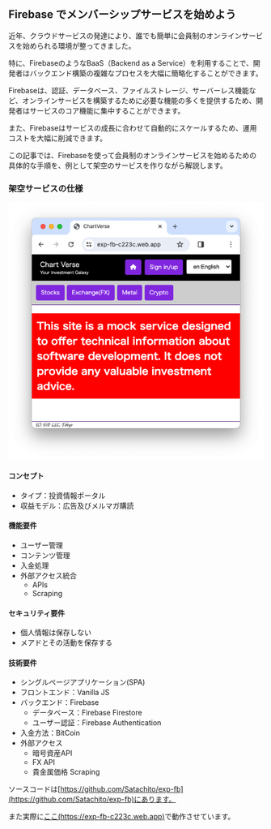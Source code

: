 ## Firebase でメンバーシップサービスを始めよう

近年、クラウドサービスの発達により、誰でも簡単に会員制のオンラインサービスを始められる環境が整ってきました。

特に、FirebaseのようなBaaS（Backend as a Service）を利用することで、開発者はバックエンド構築の複雑なプロセスを大幅に簡略化することができます。

Firebaseは、認証、データベース、ファイルストレージ、サーバーレス機能など、オンラインサービスを構築するために必要な機能の多くを提供するため、開発者はサービスのコア機能に集中することができます。

また、Firebaseはサービスの成長に合わせて自動的にスケールするため、運用コストを大幅に削減できます。

この記事では、Firebaseを使って会員制のオンラインサービスを始めるための具体的な手順を、例として架空のサービスを作りながら解説します。

### 架空サービスの仕様

![Home image](Contents/HOME.png)

#### コンセプト

- タイプ：投資情報ポータル
- 収益モデル：広告及びメルマガ購読

#### 機能要件

- ユーザー管理
- コンテンツ管理
- 入金処理
- 外部アクセス統合
  - APIs
  - Scraping

#### セキュリティ要件

- 個人情報は保存しない
- メアドとその活動を保存する

#### 技術要件

- シングルページアプリケーション(SPA)
- フロントエンド：Vanilla JS
- バックエンド：Firebase
  - データベース：Firebase Firestore
  - ユーザー認証：Firebase Authentication
- 入金方法：BitCoin
- 外部アクセス
  - 暗号資産API
  - FX API
  - 貴金属価格 Scraping

ソースコードは[https://github.com/Satachito/exp-fb](https://github.com/Satachito/exp-fb)にあります。

また実際に[ここ(https://exp-fb-c223c.web.app)](https://exp-fb-c223c.web.app)で動作させています。

